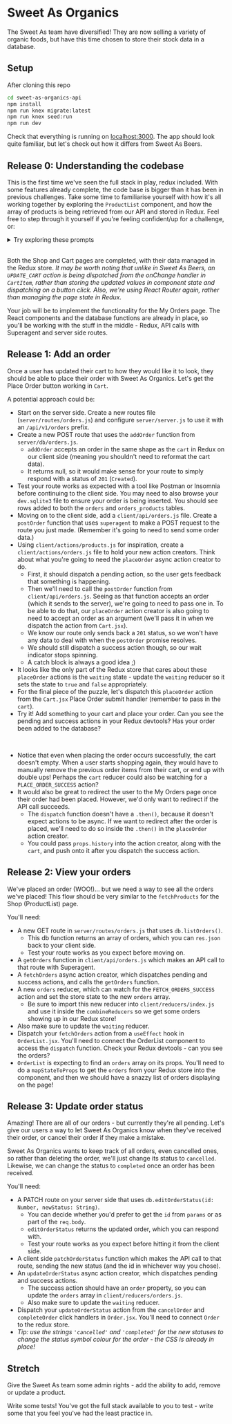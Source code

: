 # Sweet As Organics

The Sweet As team have diversified! They are now selling a variety of organic foods, but have this time chosen to store their stock data in a database.

## Setup

After cloning this repo

```sh
cd sweet-as-organics-api
npm install
npm run knex migrate:latest
npm run knex seed:run
npm run dev
```

Check that everything is running on [localhost:3000](http://localhost:3000). The app should look quite familiar, but let's check out how it differs from Sweet As Beers.

## Release 0: Understanding the codebase
This is the first time we've seen the full stack in play, redux included. With some features already complete, the code base is bigger than it has been in previous challenges. Take some time to familiarise yourself with how it's all working together by exploring the `ProductList` component, and how the array of products is being retrieved from our API and stored in Redux. Feel free to step through it yourself if you're feeling confident/up for a challenge, or:

<details><summary>Try exploring these prompts</summary>

* `ProductList` is using `mapStateToProps` to take the `products` array from our global Redux store and add those products to its props. Inside the component, it is then mapping over the `products` array and rendering a `ProductListItem` for each one. Cool... how are the products getting into the Redux store? What's happening in the `useEffect` method?
* Let's check out that `fetchProducts` action creator. It returns a function rather than an object, which means it is an _async action creator_, and we're making use of the `redux-thunk` middleware.
* It calls a `getProducts()` function, which is from `client/api/products.js`. What does that function do? Where does it make a request to?
* On our server side, it looks like we have `products` GET route that uses a DB function - you could fire up a tool like Postman or Insomnia to see if this route works like you expect.
* Follow the path back to the client side - where was the API call made from? How does it get back to that async `fetchProducts` action creator? What happens to the data then?
* Open your Redux devtools, and as you refresh the Shop (ProductList) page, how do those dispatched actions update the store state? Can you confirm that understanding by taking a look at the reducers? What does setting the `waiting` state do in terms of UI?
* Notice how both the `products` and `waiting` reducers are watching for an action type of `FETCH_PRODUCTS_SUCCESS`, so those two different parts of the Redux store state get updated from the one action!

</details>

<br>

Both the Shop and Cart pages are completed, with their data managed in the Redux store. _It may be worth noting that unlike in Sweet As Beers, an `UPDATE_CART` action is being dispatched from the onChange handler in `CartItem`, rather than storing the updated values in component state and dispatching on a button click. Also, we're using React Router again, rather than managing the page state in Redux._

Your job will be to implement the functionality for the My Orders page. The React components and the database functions are already in place, so you'll be working with the stuff in the middle - Redux, API calls with Superagent and server side routes.

## Release 1: Add an order
Once a user has updated their cart to how they would like it to look, they should be able to place their order with Sweet As Organics. Let's get the Place Order button working in `Cart`.

A potential approach could be:
* Start on the server side. Create a new routes file (`server/routes/orders.js`) and configure `server/server.js` to use it with an `/api/v1/orders` prefix.
* Create a new POST route that uses the `addOrder` function from `server/db/orders.js`.
  * `addOrder` accepts an order in the same shape as the `cart` in Redux on our client side (meaning you shouldn't need to reformat the cart data).
  * It returns null, so it would make sense for your route to simply respond with a status of `201` (`Created`).
* Test your route works as expected with a tool like Postman or Insomnia before continuing to the client side. You may need to also browse your `dev.sqlite3` file to ensure your order is being inserted. You should see rows added to both the `orders` and `orders_products` tables.
* Moving on to the client side, add a `client/api/orders.js` file. Create a `postOrder` function that uses `superagent` to make a POST request to the route you just made. (Remember it's going to need to send some order data.)
* Using `client/actions/products.js` for inspiration, create a `client/actions/orders.js` file to hold your new action creators. Think about what you're going to need the `placeOrder` async action creator to do.
  * First, it should dispatch a pending action, so the user gets feedback that something is happening.
  * Then we'll need to call the `postOrder` function from `client/api/orders.js`. Seeing as that function accepts an order (which it sends to the server), we're going to need to pass one in. To be able to do that, our `placeOrder` action creator is also going to need to accept an order as an argument (we'll pass it in when we dispatch the action from `Cart.jsx`).
  * We know our route only sends back a `201` status, so we won't have any data to deal with when the `postOrder` promise resolves.
  * We should still dispatch a success action though, so our wait indicator stops spinning.
  * A catch block is always a good idea ;)
* It looks like the only part of the Redux store that cares about these `placeOrder` actions is the `waiting` state - update the `waiting` reducer so it sets the state to `true` and `false` appropriately.
* For the final piece of the puzzle, let's dispatch this `placeOrder` action from the `Cart.jsx` Place Order submit handler (remember to pass in the `cart`).
* Try it! Add something to your cart and place your order. Can you see the pending and success actions in your Redux devtools? Has your order been added to the database?

<br> 

* Notice that even when placing the order occurs successfully, the cart doesn't empty. When a user starts shopping again, they would have to manually remove the previous order items from their cart, or end up with double ups! Perhaps the `cart` reducer could also be watching for a `PLACE_ORDER_SUCCESS` action?
* It would also be great to redirect the user to the My Orders page once their order had been placed. However, we'd only want to redirect if the API call succeeds.
  * The `dispatch` function doesn't have a `.then()`, because it doesn't expect actions to be async. If we want to redirect after the order is placed, we'll need to do so inside the `.then()` in the `placeOrder` action creator.
  * You could pass `props.history` into the action creator, along with the `cart`, and push onto it after you dispatch the success action.

## Release 2: View your orders
We've placed an order (WOO!)... but we need a way to see all the orders we've placed! This flow should be very similar to the `fetchProducts` for the Shop (ProductList) page. 

You'll need:
* A new GET route in `server/routes/orders.js` that uses `db.listOrders()`.
  * This db function returns an array of orders, which you can `res.json` back to your client side.
  * Test your route works as you expect before moving on.
* A `getOrders` function in `client/api/orders.js` which makes an API call to that route with Superagent.
* A `fetchOrders` async action creator, which dispatches pending and success actions, and calls the `getOrders` function.
* A new `orders` reducer, which can watch for the `FETCH_ORDERS_SUCCESS` action and set the store state to the new `orders` array. 
  * Be sure to import this new reducer into `client/reducers/index.js` and use it inside the `combineReducers` so we get some orders showing up in our Redux store!
* Also make sure to update the `waiting` reducer.
* Dispatch your `fetchOrders` action from a `useEffect` hook in `OrderList.jsx`. You'll need to connect the OrderList component to access the `dispatch` function. Check your Redux devtools - can you see the orders?
* `OrderList` is expecting to find an `orders` array on its props. You'll need to do a `mapStateToProps` to get the `orders` from your Redux store into the component, and then we should have a snazzy list of orders displaying on the page!

## Release 3: Update order status
Amazing! There are all of our orders - but currently they're all pending. Let's give our users a way to let Sweet As Organics know when they've received their order, or cancel their order if they make a mistake.

Sweet As Organics wants to keep track of all orders, even cancelled ones, so rather than deleting the order, we'll just change its status to `cancelled`. Likewise, we can change the status to `completed` once an order has been received.

You'll need:
* A PATCH route on your server side that uses `db.editOrderStatus(id: Number, newStatus: String)`.
  * You can decide whether you'd prefer to get the `id` from `params` or as part of the `req.body`.
  * `editOrderStatus` returns the updated order, which you can respond with.
  * Test your route works as you expect before hitting it from the client side.
* A client side `patchOrderStatus` function which makes the API call to that route, sending the new status (and the id in whichever way you chose).
* An `updateOrderStatus` async action creator, which dispatches pending and success actions.
  * The success action should have an `order` property, so you can update the `orders` array in `client/reducers/orders.js`.
  * Also make sure to update the `waiting` reducer.
* Dispatch your `updateOrderStatus` action from the `cancelOrder` and `completeOrder` click handlers in `Order.jsx`. You'll need to connect `Order` to the redux store.
* _Tip: use the strings `'cancelled'` and `'completed'` for the new statuses to change the status symbol colour for the order - the CSS is already in place!_


## Stretch
Give the Sweet As team some admin rights - add the ability to add, remove or update a product.

Write some tests! You've got the full stack available to you to test - write some that you feel you've had the least practice in.
